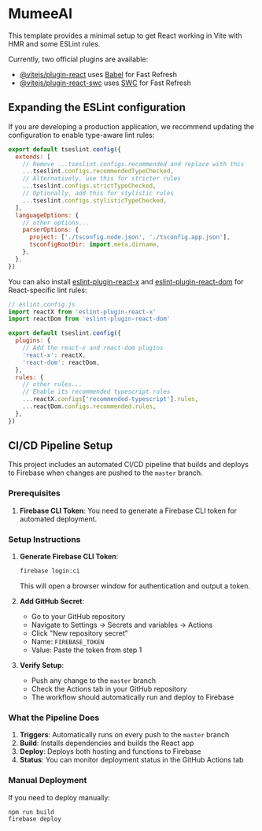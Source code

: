 # MumeeAI

This template provides a minimal setup to get React working in Vite with HMR and some ESLint rules.

Currently, two official plugins are available:

- [@vitejs/plugin-react](https://github.com/vitejs/vite-plugin-react/blob/main/packages/plugin-react/README.md) uses [Babel](https://babeljs.io/) for Fast Refresh
- [@vitejs/plugin-react-swc](https://github.com/vitejs/vite-plugin-react-swc) uses [SWC](https://swc.rs/) for Fast Refresh

## Expanding the ESLint configuration

If you are developing a production application, we recommend updating the configuration to enable type-aware lint rules:

```js
export default tseslint.config({
  extends: [
    // Remove ...tseslint.configs.recommended and replace with this
    ...tseslint.configs.recommendedTypeChecked,
    // Alternatively, use this for stricter rules
    ...tseslint.configs.strictTypeChecked,
    // Optionally, add this for stylistic rules
    ...tseslint.configs.stylisticTypeChecked,
  ],
  languageOptions: {
    // other options...
    parserOptions: {
      project: ['./tsconfig.node.json', './tsconfig.app.json'],
      tsconfigRootDir: import.meta.dirname,
    },
  },
})
```

You can also install [eslint-plugin-react-x](https://github.com/Rel1cx/eslint-react/tree/main/packages/plugins/eslint-plugin-react-x) and [eslint-plugin-react-dom](https://github.com/Rel1cx/eslint-react/tree/main/packages/plugins/eslint-plugin-react-dom) for React-specific lint rules:

```js
// eslint.config.js
import reactX from 'eslint-plugin-react-x'
import reactDom from 'eslint-plugin-react-dom'

export default tseslint.config({
  plugins: {
    // Add the react-x and react-dom plugins
    'react-x': reactX,
    'react-dom': reactDom,
  },
  rules: {
    // other rules...
    // Enable its recommended typescript rules
    ...reactX.configs['recommended-typescript'].rules,
    ...reactDom.configs.recommended.rules,
  },
})
```

## CI/CD Pipeline Setup

This project includes an automated CI/CD pipeline that builds and deploys to Firebase when changes are pushed to the `master` branch.

### Prerequisites

1. **Firebase CLI Token**: You need to generate a Firebase CLI token for automated deployment.

### Setup Instructions

1. **Generate Firebase CLI Token**:
   ```bash
   firebase login:ci
   ```
   This will open a browser window for authentication and output a token.

2. **Add GitHub Secret**:
   - Go to your GitHub repository
   - Navigate to Settings → Secrets and variables → Actions
   - Click "New repository secret"
   - Name: `FIREBASE_TOKEN`
   - Value: Paste the token from step 1

3. **Verify Setup**:
   - Push any change to the `master` branch
   - Check the Actions tab in your GitHub repository
   - The workflow should automatically run and deploy to Firebase

### What the Pipeline Does

1. **Triggers**: Automatically runs on every push to the `master` branch
2. **Build**: Installs dependencies and builds the React app
3. **Deploy**: Deploys both hosting and functions to Firebase
4. **Status**: You can monitor deployment status in the GitHub Actions tab

### Manual Deployment

If you need to deploy manually:
```bash
npm run build
firebase deploy
```
